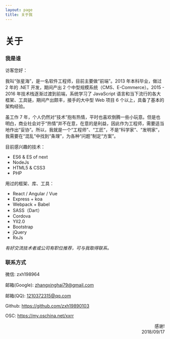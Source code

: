 ```yaml
---
layout: page
title: 关于我
---
```


# 关于

### 我是谁

访客您好：

我叫“张星海”，是一名软件工程师，目前主要做“前端”。2013 年本科毕业，做过 2 年的 .NET 开发，期间产出 2 个中型规模系统（CMS、E-Commerce）。2015 - 2016 年技术栈逐渐过渡到前端，系统学习了 JavaScript 语言和当下流行的各大框架、工具链，期间产出颇丰，接手的大中型 Web 项目 6 个以上，具备了基本的架构经验。

虽工作 7 年，个人仍然对“技术”抱有热情，平时也喜欢倒腾一些小玩意。但是也明白，商业社会对于“热情”并不在意，在意的是利益，因此作为工程师，需要适当地作出“妥协”。所以，我就是一个“工程师”、“工匠”，不是“科学家”、“发明家”，我需要在“混乱”中找到“条理”，为各种“问题”制定“方案”。

目前感兴趣的技术：

- ES6 & ES of next
- NodeJs
- HTML5 & CSS3
- PHP

用过的框架、库、工具：

- React / Angular / Vue
- Express + koa
- Webpack + Babel
- SASS（Dart）
- Cordova
- YII2.0
- Bootstrap
- jQuery
- RxJs

*有好交流技术者或公司有职位推荐，可与我取得联系。*

### 联系方式

微信: zxh198964

邮箱(Google): zhangxinghai79@gmail.com

邮箱(QQ): 1210372315@qq.com

Github: https://github.com/zxh19890103

OSC: https://my.oschina.net/xxrr

<p style="text-align: right">
感谢!
<br>  
2018/09/17
</p>
